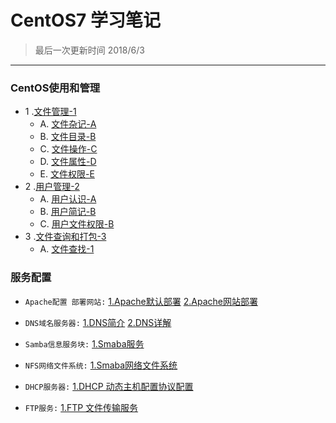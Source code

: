 CentOS7 学习笔记
====
>最后一次更新时间 2018/6/3
----
### CentOS使用和管理
* 1 .[文件管理-1](https://github.com/kickgod/Md-Linux/tree/master/centos)
  * A. [文件杂记-A](https://github.com/kickgod/Md-Linux/blob/master/centos/Linux_File_Complex.md)
  * B. [文件目录-B](https://github.com/kickgod/Md-Linux/blob/master/centos/Linnx_file_direction.md) 
  * C. [文件操作-C](https://github.com/kickgod/Md-Linux/blob/master/centos/Linux_file_Coporation.md)
  * D. [文件属性-D](https://github.com/kickgod/Md-Linux/blob/master/centos/Linux_file_typeLinux.md)
  * E. [文件权限-E](https://github.com/kickgod/Md-Linux/blob/master/centos/Linux_file_Ugo1.md)
* 2 .[用户管理-2](https://github.com/kickgod/Md-Linux/tree/master/centos)
  * A. [用户认识-A](https://github.com/kickgod/Md-Linux/blob/master/centos/Linux_user_concept.md)
  * B. [用户简记-B](https://github.com/kickgod/Md-Linux/blob/master/centos/Linux_user_Group_simple.md)
  * C. [用户文件权限-B](https://github.com/kickgod/Md-Linux/blob/master/centos/Linux_file_Ugo1.md)
* 3 .[文件查询和打包-3](https://github.com/kickgod/Md-Linux/tree/master/centos)
  * A. [文件查找-1](https://github.com/kickgod/Md-Linux/blob/master/centos/Linux_file_serarch.md)
### 服务配置
* `Apache配置 部署网站:` [1.Apache默认部署](https://github.com/kickgod/Md-Linux/blob/master/centos/Linux_Apache01.md) 
[2.Apache网站部署](https://github.com/kickgod/Md-Linux/blob/master/centos/Linux_Apache_Anything.md) 

* `DNS域名服务器:` [1.DNS简介](https://github.com/kickgod/Md-Linux/blob/master/centos/Linux_Dns_Concept.md) 
[2.DNS详解](https://github.com/kickgod/Md-Linux/blob/master/centos/Linux_Dns_PositiveAnalysis.md) 

* `Samba信息服务块:` [1.Smaba服务](https://github.com/kickgod/Md-Linux/blob/master/centos/Linux_Samba_Concept.md) 

* `NFS网络文件系统:` [1.Smaba网络文件系统](https://github.com/kickgod/Md-Linux/blob/master/centos/Linux_NFS_concept.md) 

* `DHCP服务器:` [1.DHCP 动态主机配置协议配置](https://github.com/kickgod/Md-Linux/blob/master/centos/Linux_DHCP_concept.md)

* `FTP服务:` [1.FTP 文件传输服务](https://github.com/kickgod/Md-Linux/blob/master/centos/Linux_FTP_Concept.md)

